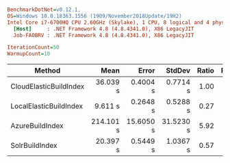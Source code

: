 ```ini

BenchmarkDotNet=v0.12.1, 
OS=Windows 10.0.18363.1556 (1909/November2018Update/19H2)
Intel Core i7-6700HQ CPU 2.60GHz (Skylake), 1 CPU, 8 logical and 4 physical cores
  [Host]     : .NET Framework 4.8 (4.8.4341.0), X86 LegacyJIT
  Job-FAOBRV : .NET Framework 4.8 (4.8.4341.0), X86 LegacyJIT

IterationCount=50  
WarmupCount=10  
```

| Method                 | Mean      | Error     | StdDev    | Ratio | RatioSD | Gen 0       | Gen 1      | Gen 2      | Allocated |
| ---------------------- | ---------:| ---------:| ---------:| -----:| -------:| -----------:| ----------:| ----------:| ---------:|
| CloudElasticBuildIndex | 36.039 s  | 0.4004 s  | 0.7714 s  | 1.00  | 0.00    | 46000.0000  | 29000.0000 | 8000.0000  | 380.14 MB |
| LocalElasticBuildIndex | 9.611 s   | 0.2648 s  | 0.5288 s  | 0.27  | 0.02    | 42000.0000  | 30000.0000 | 9000.0000  | 406.47 MB |
| AzureBuildIndex        | 214.101 s | 15.6050 s | 31.5230 s | 5.92  | 0.88    | 114000.0000 | 26000.0000 | 8000.0000  | 554.19 MB |
| SolrBuildIndex         | 20.397 s  | 0.5449 s  | 1.0367 s  | 0.57  | 0.03    | 123000.0000 | 82000.0000 | 10000.0000 | 811.97 MB |
